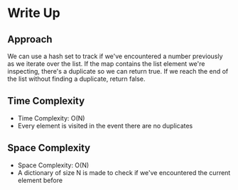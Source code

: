 # Write Up

## Approach

We can use a hash set to track if we've encountered a number previously as we iterate over the list. If the map contains the list element we're inspecting, there's a duplicate so we can return true. If we reach the end of the list without finding a duplicate, return false.

## Time Complexity

- Time Complexity: O(N)
- Every element is visited in the event there are no duplicates

## Space Complexity

- Space Complexity: O(N)
- A dictionary of size N is made to check if we've encountered the current element before
